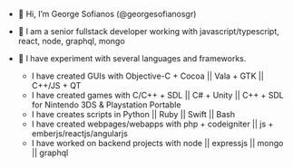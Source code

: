 - 👋 Hi, I’m George Sofianos (@georgesofianosgr)  
- 🌱 I am a senior fullstack developer working with javascript/typescript, react, node, graphql, mongo

- 👀 I have experiment with several languages and frameworks. 
  - I have created GUIs with Objective-C + Cocoa || Vala + GTK || C++/JS + QT
  - I have created games with C/C++ + SDL || C# + Unity || C++ + SDL for Nintendo 3DS & Playstation Portable
  - I have creates scripts in Python || Ruby || Swift || Bash
  - I have created webpages/webapps with php + codeigniter || js + emberjs/reactjs/angularjs
  - I have worked on backend projects with node || expressjs || mongo || graphql
  
<!---
- 👀 I’m interested in ...
- 🌱 I’m currently learning ...
- 💞️ I’m looking to collaborate on ...
- 📫 How to reach me ...
georgesofianosgr/georgesofianosgr is a ✨ special ✨ repository because its `README.md` (this file) appears on your GitHub profile.
You can click the Preview link to take a look at your changes.
--->
